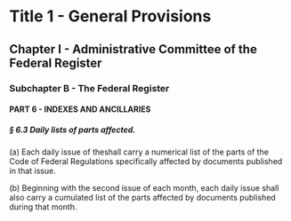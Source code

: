 
# Title 1 - General Provisions
## Chapter I - Administrative Committee of the Federal Register
### Subchapter B - The Federal Register
#### PART 6 - INDEXES AND ANCILLARIES
##### § 6.3 Daily lists of parts affected.

(a) Each daily issue of theshall carry a numerical list of the parts of the Code of Federal Regulations specifically affected by documents published in that issue.

(b) Beginning with the second issue of each month, each daily issue shall also carry a cumulated list of the parts affected by documents published during that month.
